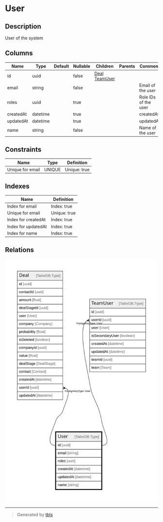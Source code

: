 # User

## Description

User of the system

## Columns

| Name | Type | Default | Nullable | Children | Parents | Comment |
| ---- | ---- | ------- | -------- | -------- | ------- | ------- |
| id | uuid |  | false | [Deal](Deal.md) [TeamUser](TeamUser.md) |  |  |
| email | string |  | false |  |  | Email of the user |
| roles | uuid |  | true |  |  | Role IDs of the user |
| createdAt | datetime |  | true |  |  | createdAt |
| updatedAt | datetime |  | true |  |  | updatedAt |
| name | string |  | false |  |  | Name of the user |

## Constraints

| Name | Type | Definition |
| ---- | ---- | ---------- |
| Unique for email | UNIQUE | Unique: true |

## Indexes

| Name | Definition |
| ---- | ---------- |
| Index for email | Index: true |
| Unique for email | Unique: true |
| Index for createdAt | Index: true |
| Index for updatedAt | Index: true |
| Index for name | Index: true |

## Relations

![er](User.svg)

---

> Generated by [tbls](https://github.com/k1LoW/tbls)
